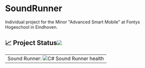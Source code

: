 # SoundRunner
Individual project for the Minor "Advanced Smart Mobile" at Fontys Hogeschool in Eindhoven. 

<!-- markdownlint-disable -->
## :chart_with_upwards_trend: Project Status[![](./docs/img/pin.svg)](#project-status:) 

<table align="center" class="no-border" >
  <tr>
    <td>Sound Runner: <img src="https://github.com/ASMPrototypesLuca/SoundRunner/actions/workflows/swift.yml/badge.svg" alt="C# Sound Runner health"/></td>
  </tr>
</table>
 
